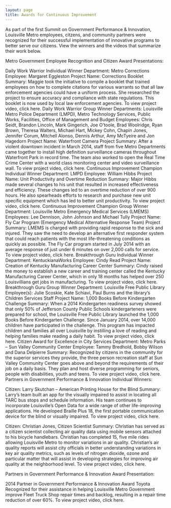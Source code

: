 ```yaml
---
layout: page
title: Awards for Continuous Improvement
---
```


As part of the first Summit on Government Performance & Innovation, Louisville Metro employees, citzens, and community partners were recognized for their successful implementation of innovative programs to better serve our citizens. View the winners and the videos that summarize their work below.



Metro Government Employee Recognition and Citizen Award Presentations: 

Daily Work Warrior Individual Winner
Department: Metro Corrections
Employee: Margaret Eggleston
Project Name: Corrections Booklet
Summary: Maggie took the initiative to compile a booklet that trained employees on how to complete citations for various warrants so that all law enforcement agencies could have a uniform process. She researched the project to ensure accuracy and compliance with state regulations. This booklet is now used by local law enforcement agencies. To view project video, click here.
Daily Work Warrior Group Winner
Departments: Louisville Metro Police Department (LMPD), Metro Technology Services, Public Works, Facilities, Office of Management and Budget
Employees: Chris Seidt, Brandon Lincoln, Mark Gingerich, Joe O’toole, Brad Woolridge, Ryan Brown, Theresa Walters, Michael Hart, Mickey Cohn, Chapin Jones, Jennifer Corum, Mitchell Alonso, Dennis Arthur, Amy McTyeire and Jon Hagedorn
Project Name: Waterfront Camera Project
Summary: After a violent downtown incident in March 2014, staff from five Metro Departments came together to install high definition surveillance cameras throughout Waterfront Park in record time. The team also worked to open the Real Time Crime Center with a world class monitoring center and video surveillance wall. To view project video, click here.
Continuous Improvement Champion Individual Winner
Department: LMPD
Employee: William Hibbs
Project Name: Unit Productivity and Overtime Reduction
Summary: Major Hibbs made several changes to his unit that resulted in increased effectiveness and efficiency. These changes led to an overtime reduction of over 900 hours.  He also spearheads efforts to research and purchase new unit specific equipment which has led to better unit productivity. To view project video, click here.
Continuous Improvement Champion Group Winner
Department: Louisville Metro Emergency Medical Services (LMEMS)
Employees: Lee Dennison, John Johnson and Michael Tully
Project Name: Fly Car Program (Emergency Medical Alternative Response Team)
Project Summary:  LMEMS is charged with providing rapid response to the sick and injured. They saw the need to develop an alternative first responder system that could reach patients with the most life-threatening conditions as quickly as possible. The Fly Car program started in July 2014 with an average response of just under 6 minutes on over 2,000 calls for service. To view project video, click here.
Breakthrough Guru Individual Winner
Department: KentuckianaWorks
Employee: Cindy Read
Project Name: Creation of Kentucky Manufacturing Career Center
Summary: Cindy raised the money to establish a new career and training center called the Kentucky Manufacturing Career Center, which in only 18 months has helped over 250 Louisvillians get jobs in manufacturing. To view project video, click here.
Breakthrough Guru Group Winner
Department: Louisville Free Public Library
Employee(s): Julie Scoskie, Kate Schiavi, Paul Burns and the library’s Children Services Staff
Project Name: 1,000 Books Before Kindergarten Challenge
Summary: When a 2014 Kindergarten readiness survey showed that only 50% of Jefferson County Public Schools kindergarteners were prepared for school, the Louisville Free Public Library launched the 1,000 Books Before Kindergarten Challenge. Since January 2014, over 14,000 children have participated in the challenge. This program has impacted children and families all over Louisville by instilling a love of reading and helping families make reading a daily habit. To view project video, click here.
Citizen Award for Excellence in City Services
Department: Metro Parks – Sun Valley Community Center
Employee: Tammy Bredhold, Bobby Wilson and Dana Delpierre
Summary: Recognized by citizens in the community for the superior services they provide, the three person recreation staff at Sun Valley Community Center goes above and beyond the requirements of their job on a daily basis. They plan and host diverse programming for seniors, people with disabilities, youth and teens. To view project video, click here.
Partners in Government Performance & Innovation Individual Winners:

Citizen: Larry Skutchan – American Printing House for the Blind
Summary: Larry’s team built an app for the visually impaired to assist in locating all TARC bus stops and schedule information. His team continues to incorporate Louisville’s Open Data for a wide range of other life-improving applications. He  developed Braille Plus 18, the first portable communication device for the blind  or visually impaired. To view project video, click here.

Citizen: Christian Jones, Citizen Scientist
Summary: Christian has served as a citizen scientist collecting air quality data using mobile sensors attached to his bicycle handlebars. Christian has completed 15, five mile rides allowing Louisville Metro to monitor variations in air quality. Christian’s air quality reports will assist city officials in better understanding variations in key air quality metrics, such as levels of nitrogen dioxide, ozone and particular matter that will assist in developing strategies for improving air quality at the neighborhood level. To view project video, click here.



Partners in Government Performance & Innovation Award Presentation:

2014 Partner in Government Performance & Innovation Award
Toyota
Recognized for their assistance in helping Louisville Metro Government improve Fleet Truck Shop repair times and backlog, resulting in a repair time reduction of over 60%.
To view project video, click here.
